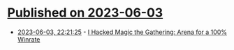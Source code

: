 # [Published on 2023-06-03](index.md)

* [2023-06-03, 22:21:25](https://lobste.rs/s/lv0i1i/i_hacked_magic_gathering_arena_for_100) - [I Hacked Magic the Gathering: Arena for a 100% Winrate](https://www.mayer.cool/writings/I-Hacked-Magic-the-Gathering/)
